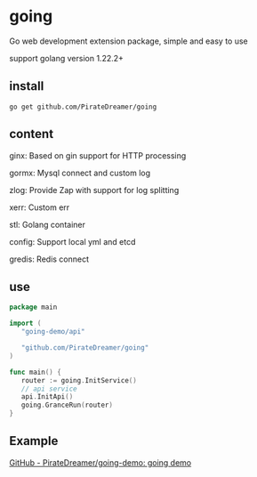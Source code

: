 # going

Go web development extension package, simple and easy to use

support golang version 1.22.2+

## install

```
go get github.com/PirateDreamer/going
```

## content

ginx: Based on gin support for HTTP processing

gormx: Mysql connect and custom log

zlog: Provide Zap with support for log splitting

xerr: Custom err

stl: Golang container

config: Support local yml and etcd

gredis: Redis connect

## use

```go
package main

import (
   "going-demo/api"

   "github.com/PirateDreamer/going"
)

func main() {
   router := going.InitService()
   // api service
   api.InitApi()
   going.GranceRun(router)
}
```

## Example

[GitHub - PirateDreamer/going-demo: going demo](https://github.com/PirateDreamer/going-demo)